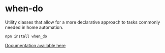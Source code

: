 # when-do
Utility classes that allow for a more declarative approach to tasks commonly needed in home automation.

`npm install when_do`

[Documentation available here](http://bradfordmedeiros.github.io/when-do/)



